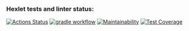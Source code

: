 ### Hexlet tests and linter status:
[![Actions Status](https://github.com/Sabshor/java-project-78/actions/workflows/hexlet-check.yml/badge.svg)](https://github.com/Sabshor/java-project-78/actions)
[![gradle workflow](https://github.com/Sabshor/java-project-78/actions/workflows/gradle.yml/badge.svg)](https://github.com/Sabshor/java-project-78/actions/workflows/gradle.yml)
[![Maintainability](https://api.codeclimate.com/v1/badges/4da5498fc00bc58322dc/maintainability)](https://codeclimate.com/github/Sabshor/java-project-78/maintainability)
[![Test Coverage](https://api.codeclimate.com/v1/badges/4da5498fc00bc58322dc/test_coverage)](https://codeclimate.com/github/Sabshor/java-project-78/test_coverage)
